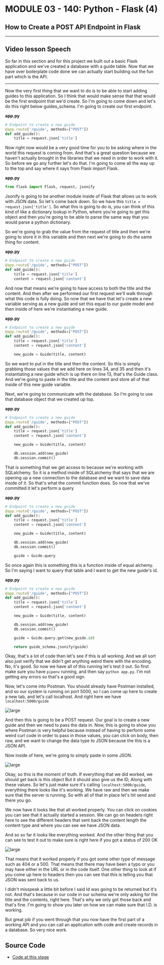 # MODULE 03 - 140: Python - Flask (4)

## How to Create a POST API Endpoint in Flask

****

## Video lesson Speech

So far in this section and for this project we built out a basic Flask 
application and we've created a database with a guide table. Now that we
 have over boilerplate code done we can actually start building out the 
fun part which is the API.

****

Now the very first thing that we want to do is to be able to start adding guides to this application. So I think that would make sense that that would be the first endpoint that we'd create. So I'm going to come down and let's do this right below guides_schema. I'm going to create our first endpoint.

**app.py**

```py
# Endpoint to create a new guide
@app.route('/guide', methods=["POST"])
def add_guide():
    title = request.json['title']
```

Now right now would be a very good time for you to be asking where in the world this request is coming from. And that's a great question because we haven't actually brought in the libraries that we need in order to work with it. So before we go any further let's do that. I'm going to come all the way up to the top and say where it says from Flask import Flask. 

**app.py**

```py
from flask import Flask, request, jsonify
```

Jsonify is going to be another module inside of Flask that allows us to work with JSON data. So let's come back down. So we have this `title = request.json['title']`.  So what this is going to do is, you can think of this kind of like a dictionary lookup in Python, where you're going to get this object and then you're going to be able to parse the same way that you would parse a python dictionary. 

So we're going to grab the value from the request of title and then we're going to store it in this variable and then next we're going to do the same thing for content. 

**app.py**

```py
# Endpoint to create a new guide
@app.route('/guide', methods=["POST"])
def add_guide():
    title = request.json['title']
    content = request.json['content']
```

And now that means we're going to have access to both the title and the content. And then after we performed our first request we'll walk through what this code is fully doing. So now that we have that let's create a new variable serving as a new guide and set this equal to our guide model and then inside of here we're instantiating a new guide. 

**app.py**

```py
# Endpoint to create a new guide
@app.route('/guide', methods=["POST"])
def add_guide():
    title = request.json['title']
    content = request.json['content']

    new_guide = Guide(title, content)
```

So we want to put in the title and then the content. So this is simply grabbing those values that we add here on lines 34, and 35 and then it's instantiating a new guide which is up there on line 13, that's the Guide class. And we're going to paste in the title and the content and store all of that inside of this new guide variable. 

Next, we're going to communicate with the database. So I'm going to use that database object that we created up top.

**app.py**

```py
# Endpoint to create a new guide
@app.route('/guide', methods=["POST"])
def add_guide():
    title = request.json['title']
    content = request.json['content']

    new_guide = Guide(title, content)

    db.session.add(new_guide)
    db.session.commit()
```

That is something that we get access to because we're working with SQLalchemy. So it is a method inside of SQLalchemy that says that we are opening up a new connection to the database and we want to save data inside of it. So that's what the commit function does. So now that we've committed it let's perform a query 

**app.py**

```py
# Endpoint to create a new guide
@app.route('/guide', methods=["POST"])
def add_guide():
    title = request.json['title']
    content = request.json['content']

    new_guide = Guide(title, content)

    db.session.add(new_guide)
    db.session.commit()

    guide = Guide.query
```

So once again this is something this is a function inside of equal alchemy. So I'm saying I want to query that table and I want to get the new guide's id. 

**app.py**

```py
# Endpoint to create a new guide
@app.route('/guide', methods=["POST"])
def add_guide():
    title = request.json['title']
    content = request.json['content']

    new_guide = Guide(title, content)

    db.session.add(new_guide)
    db.session.commit()

    guide = Guide.query.get(new_guide.id)

    return guide_schema.jsonify(guide)
```

Okay, that's a lot of code then let's see if this is all working. And we all sort also just verify that we didn't get anything weird there with the encoding. No, it's good. So now we have all of this running let's test it out. So first make sure you have `pipenv` running, and then say `python app.py`. I'm not getting any errors so that's a good sign. 

Now, let's come into Postman. You should already have Postman installed, and so our system is running on port 5000, so I can come up here to create a new tab, and let's call localhost. And right here we have `localhost:5000/guide` 

![large](./03-140_IMG1.png)

And then this is going to be a POST request. Our goal is to create a new guide and then we need to pass the data in. Now, this is going to show you where Postman is very helpful because instead of having to perform some weird curl code in order to pass in those values, you can click on body, then raw, and we want to change the data type to JSON because the this is a JSON API. 

Now inside of here, we're going to simply paste in some JSON. 

![large](./03-140_IMG2.png)

Okay, so this is the moment of truth. If everything that we did worked, we should get back is this object But it should also give us the ID, Along with these values. So let's just make sure it's calling `localhost:5000/guide`, everything there looks like it's working. We have raw and then we make sure that the server is running. So with all of that in place let's hit send and there you go. 

We now have it looks like that all worked properly. You can click on cookies you can see that it actually started a session. We can go on headers right here to see the different headers that sent back the content length the content type and where you can see we have JSON data. 

And so so far it looks like everything worked. And the other thing that you can see to test it out to make sure is right here if you got a status of 200 OK 

![large](./03-140_IMG3.png)

That means that it worked properly if you got some other type of message such as 404 or a 500. That means that there may have been a typo or you may have either in the URL or in the code itself. One other thing to look at if you come up here to headers then you can see that this is telling you that JSON was sent back to us. 

I didn't misspeak a little bit before I said Id was going to be returned but it's not. And that's because in our code in our schema we're only asking for the title and the contents, right here. That's why we only got those back and that's fine. I'm going to show you later on how we can make sure that I.D. is working. 

But great job if you went through that you now have the first part of a working API and you can call an application with code and create records in a database. So very nice work.  

## Source Code

- [Code at this stage](https://github.com/bottega-code-school/hello-Flask/tree/b2147866712998c8fbf7a0ae22035a82f5c73f38)
